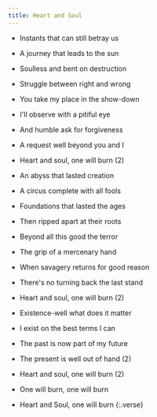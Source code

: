 ```yaml
---
title: Heart and Soul
---
```

- Instants that can still betray us
- A journey that leads to the sun
- Soulless and bent on destruction
- Struggle between right and wrong
- You take my place in the show-down
- I'll observe with a pitiful eye
- And humble ask for forgiveness
- A request well beyond you and I
- Heart and soul, one will burn (2)

- An abyss that lasted creation
- A circus complete with all fools
- Foundations that lasted the ages
- Then ripped apart at their roots
- Beyond all this good the terror
- The grip of a mercenary hand
- When savagery returns
for good reason
- There's no turning back the last stand
- Heart and soul, one will burn (2)

- Existence-well what does it matter
- I exist on the best terms I can
- The past is now part of my future
- The present is well out of hand (2)
- Heart and soul, one will burn (2)
- One will burn, one will burn
- Heart and Soul, one will burn
{:.verse}

